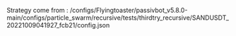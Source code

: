 Strategy come from : /configs/Flyingtoaster/passivbot_v5.8.0-main/configs/particle_swarm/recursive/tests/thirdtry_recursive/SANDUSDT_20221009041927_fcb21/config.json